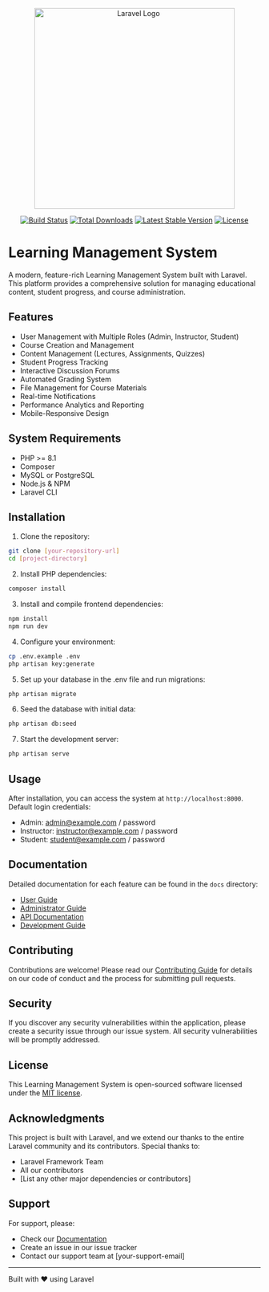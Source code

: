 <p align="center"><a href="https://laravel.com" target="_blank"><img src="https://raw.githubusercontent.com/laravel/art/master/logo-lockup/5%20SVG/2%20CMYK/1%20Full%20Color/laravel-logolockup-cmyk-red.svg" width="400" alt="Laravel Logo"></a></p>

<p align="center">
<a href="https://github.com/laravel/framework/actions"><img src="https://github.com/laravel/framework/workflows/tests/badge.svg" alt="Build Status"></a>
<a href="https://packagist.org/packages/laravel/framework"><img src="https://img.shields.io/packagist/dt/laravel/framework" alt="Total Downloads"></a>
<a href="https://packagist.org/packages/laravel/framework"><img src="https://img.shields.io/packagist/v/laravel/framework" alt="Latest Stable Version"></a>
<a href="https://packagist.org/packages/laravel/framework"><img src="https://img.shields.io/packagist/l/laravel/framework" alt="License"></a>
</p>

# Learning Management System

A modern, feature-rich Learning Management System built with Laravel. This platform provides a comprehensive solution for managing educational content, student progress, and course administration.

## Features

- User Management with Multiple Roles (Admin, Instructor, Student)
- Course Creation and Management
- Content Management (Lectures, Assignments, Quizzes)
- Student Progress Tracking
- Interactive Discussion Forums
- Automated Grading System
- File Management for Course Materials
- Real-time Notifications
- Performance Analytics and Reporting
- Mobile-Responsive Design

## System Requirements

- PHP >= 8.1
- Composer
- MySQL or PostgreSQL
- Node.js & NPM
- Laravel CLI

## Installation

1. Clone the repository:
```bash
git clone [your-repository-url]
cd [project-directory]
```

2. Install PHP dependencies:
```bash
composer install
```

3. Install and compile frontend dependencies:
```bash
npm install
npm run dev
```

4. Configure your environment:
```bash
cp .env.example .env
php artisan key:generate
```

5. Set up your database in the .env file and run migrations:
```bash
php artisan migrate
```

6. Seed the database with initial data:
```bash
php artisan db:seed
```

7. Start the development server:
```bash
php artisan serve
```

## Usage

After installation, you can access the system at `http://localhost:8000`. Default login credentials:

- Admin: admin@example.com / password
- Instructor: instructor@example.com / password
- Student: student@example.com / password

## Documentation

Detailed documentation for each feature can be found in the `docs` directory:

- [User Guide](docs/user-guide.md)
- [Administrator Guide](docs/admin-guide.md)
- [API Documentation](docs/api-docs.md)
- [Development Guide](docs/development.md)

## Contributing

Contributions are welcome! Please read our [Contributing Guide](CONTRIBUTING.md) for details on our code of conduct and the process for submitting pull requests.

## Security

If you discover any security vulnerabilities within the application, please create a security issue through our issue system. All security vulnerabilities will be promptly addressed.

## License

This Learning Management System is open-sourced software licensed under the [MIT license](https://opensource.org/licenses/MIT).

## Acknowledgments

This project is built with Laravel, and we extend our thanks to the entire Laravel community and its contributors. Special thanks to:

- Laravel Framework Team
- All our contributors
- [List any other major dependencies or contributors]

## Support

For support, please:
- Check our [Documentation](docs/)
- Create an issue in our issue tracker
- Contact our support team at [your-support-email]

---

Built with ❤️ using Laravel
